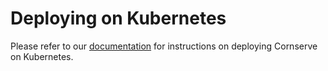 # Deploying on Kubernetes

Please refer to our [documentation](https://cornstarch.io/cornserve/getting-started/cornserve/) for instructions on deploying Cornserve on Kubernetes.
